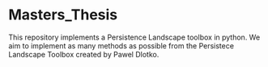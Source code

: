 # Masters_Thesis

This repository implements a Persistence Landscape toolbox in python. We aim to implement
as many methods as possible from the Persistece Landscape Toolbox created by Pawel Dlotko.

